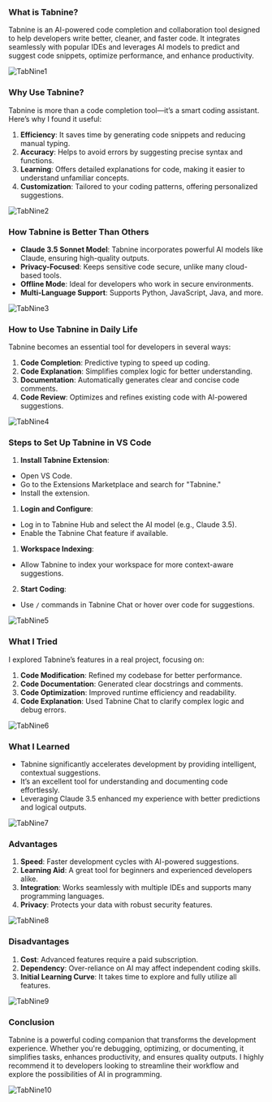 ### **What is Tabnine?**

Tabnine is an AI-powered code completion and collaboration tool designed to help developers write better, cleaner, and faster code. It integrates seamlessly with popular IDEs and leverages AI models to predict and suggest code snippets, optimize performance, and enhance productivity.

![TabNine1](https://github.com/user-attachments/assets/d7cc7930-a3a5-4c99-b1d1-3433ff1321ad)

### **Why Use Tabnine?**

Tabnine is more than a code completion tool—it’s a smart coding assistant. Here’s why I found it useful:

1. **Efficiency**: It saves time by generating code snippets and reducing manual typing.
2. **Accuracy**: Helps to avoid errors by suggesting precise syntax and functions.
3. **Learning**: Offers detailed explanations for code, making it easier to understand unfamiliar concepts.
4. **Customization**: Tailored to your coding patterns, offering personalized suggestions.

![TabNine2](https://github.com/user-attachments/assets/a42ce3e6-92ef-4da9-93cc-83b3cfdb82ab)

### **How Tabnine is Better Than Others**

- **Claude 3.5 Sonnet Model**: Tabnine incorporates powerful AI models like Claude, ensuring high-quality outputs.
- **Privacy-Focused**: Keeps sensitive code secure, unlike many cloud-based tools.
- **Offline Mode**: Ideal for developers who work in secure environments.
- **Multi-Language Support**: Supports Python, JavaScript, Java, and more.

![TabNine3](https://github.com/user-attachments/assets/419db567-bc92-46a5-a602-bb0ac36c254a)

### **How to Use Tabnine in Daily Life**

Tabnine becomes an essential tool for developers in several ways:

1. **Code Completion**: Predictive typing to speed up coding.
2. **Code Explanation**: Simplifies complex logic for better understanding.
3. **Documentation**: Automatically generates clear and concise code comments.
4. **Code Review**: Optimizes and refines existing code with AI-powered suggestions.

![TabNine4](https://github.com/user-attachments/assets/a498c558-f7cb-4578-b0d4-9de8393c0bd0)

### **Steps to Set Up Tabnine in VS Code**

1. **Install Tabnine Extension**:
- Open VS Code.
- Go to the Extensions Marketplace and search for "Tabnine."
- Install the extension.
1. **Login and Configure**:
- Log in to Tabnine Hub and select the AI model (e.g., Claude 3.5).
- Enable the Tabnine Chat feature if available.
1. **Workspace Indexing**:
- Allow Tabnine to index your workspace for more context-aware suggestions.
2. **Start Coding**:
- Use `/` commands in Tabnine Chat or hover over code for suggestions.

![TabNine5](https://github.com/user-attachments/assets/f5641c24-091f-43eb-bdf7-bd16114c5183)

### **What I Tried**

I explored Tabnine’s features in a real project, focusing on:

1. **Code Modification**: Refined my codebase for better performance.
2. **Code Documentation**: Generated clear docstrings and comments.
3. **Code Optimization**: Improved runtime efficiency and readability.
4. **Code Explanation**: Used Tabnine Chat to clarify complex logic and debug errors.

![TabNine6](https://github.com/user-attachments/assets/5c227c06-a569-43d8-82b0-a3536bda9fa8)

### **What I Learned**

- Tabnine significantly accelerates development by providing intelligent, contextual suggestions.
- It’s an excellent tool for understanding and documenting code effortlessly.
- Leveraging Claude 3.5 enhanced my experience with better predictions and logical outputs.

![TabNine7](https://github.com/user-attachments/assets/2ca68d0e-b79c-4800-8917-db91c42fd645)

### **Advantages**

1. **Speed**: Faster development cycles with AI-powered suggestions.
2. **Learning Aid**: A great tool for beginners and experienced developers alike.
3. **Integration**: Works seamlessly with multiple IDEs and supports many programming languages.
4. **Privacy**: Protects your data with robust security features.

![TabNine8](https://github.com/user-attachments/assets/69cf725a-8736-4844-ac3a-e047e0b1a28d)

### **Disadvantages**

1. **Cost**: Advanced features require a paid subscription.
2. **Dependency**: Over-reliance on AI may affect independent coding skills.
3. **Initial Learning Curve**: It takes time to explore and fully utilize all features.

![TabNine9](https://github.com/user-attachments/assets/b2de2d12-1893-4d0d-bc1e-941d80485cde)

### **Conclusion**

Tabnine is a powerful coding companion that transforms the development experience. Whether you're debugging, optimizing, or documenting,
it simplifies tasks, enhances productivity, and ensures quality outputs.
I highly recommend it to developers looking to streamline their workflow and explore the possibilities of AI in programming.

![TabNine10](https://github.com/user-attachments/assets/6674d48e-674d-45c8-b012-4b6d496c029d)
